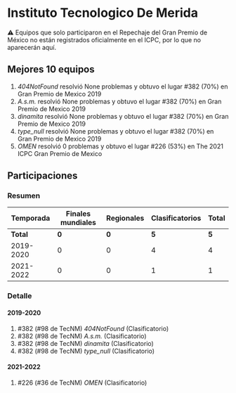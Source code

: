 # Instituto Tecnologico De Merida

:warning: Equipos que solo participaron en el Repechaje del Gran Premio de México no están registrados oficialmente en el ICPC, por lo que no aparecerán aquí.

## Mejores 10 equipos

1. _404NotFound_ resolvió None problemas y obtuvo el lugar #382 (70%) en Gran Premio de Mexico 2019
1. _A.s.m._ resolvió None problemas y obtuvo el lugar #382 (70%) en Gran Premio de Mexico 2019
1. _dinamita_ resolvió None problemas y obtuvo el lugar #382 (70%) en Gran Premio de Mexico 2019
1. _type_null_ resolvió None problemas y obtuvo el lugar #382 (70%) en Gran Premio de Mexico 2019
1. _OMEN_ resolvió 0 problemas y obtuvo el lugar #226 (53%) en The 2021 ICPC Gran Premio de Mexico

## Participaciones

### Resumen

| Temporada | Finales mundiales | Regionales | Clasificatorios | Total |
| --- | --- | --- | --- | --- |
| **Total** | **0** | **0** | **5** | **5** |
| 2019-2020 | 0 | 0 | 4 | 4 |
| 2021-2022 | 0 | 0 | 1 | 1 |

### Detalle

#### 2019-2020

1. #382 (#98 de TecNM) _404NotFound_ (Clasificatorio)
1. #382 (#98 de TecNM) _A.s.m._ (Clasificatorio)
1. #382 (#98 de TecNM) _dinamita_ (Clasificatorio)
1. #382 (#98 de TecNM) _type_null_ (Clasificatorio)

#### 2021-2022

1. #226 (#36 de TecNM) _OMEN_ (Clasificatorio)




